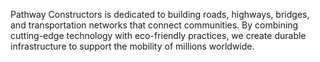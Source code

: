 Pathway Constructors is dedicated to building roads, highways, bridges, and transportation networks that connect communities. By combining cutting-edge technology with eco-friendly practices, we create durable infrastructure to support the mobility of millions worldwide.
